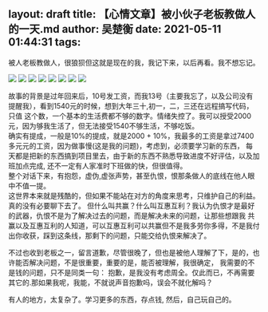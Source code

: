 layout: draft
title: 【心情文章】被小伙子老板教做人的一天.md
author: 吴楚衡
date: 2021-05-11 01:44:31
tags:
---

被人老板教做人，很狼狈但这就是现在的我，我记下来，以后再看。我不想忘记。
<!--more-->

![](https://qiniu.wuchuheng.com/images/1.jpeg)
![](https://qiniu.wuchuheng.com/images/2.jpeg)
![](https://qiniu.wuchuheng.com/images/3.jpeg)
![](https://qiniu.wuchuheng.com/images/4.jpeg)
![](https://qiniu.wuchuheng.com/images/5.jpeg)
![](https://qiniu.wuchuheng.com/images/6.jpeg)
![](https://qiniu.wuchuheng.com/images/7.jpeg)
![](https://qiniu.wuchuheng.com/images/8.jpeg)

故事的背景是过年回来后，10号发工资，而我13号（主要我忘了，以及公司没有提醒我），看到1540元的时候，想到大年三十,初一，二，三还在远程搞写代码，只值
这个数，一个基本的生活费都不够的数字。情绪失控了。我可以授受2000元，因为够我生活了，但无法接受1540不够生活，不够吃饭。    
确实有提成，一般是10%的提成，就是2000 + 10%，我最多的工资是拿过7400多元元的工资，因为做事慢(这是我的问题)，考虑到，必须要学习新的东西， 
每天都是把新的东西搞到项目里去，由于新的东西不熟悉导致进度不好评估，以及加班加点完成, 还不一定有人家准时下班做的快，但很值得。  
整个对话下来，有抱怨，虚伪,虚张声势，甚至仇恨，恨那条做人的底线在他人眼中不值一提。  
这世界本来就是残酷的，但如果不能站在对方的角度来思考，只维护自己的利益。真的没有必要聊下去了。 
但什么叫共赢？什么叫互惠互利？我认为仇恨才是最好的武器，仇恨不是为了解决过去的问题，而是解决未来的问题，让那些想跟我
共赢以及互惠互利的人知道，可以互惠互利可以共赢但不是我多劳你多得，不是我付出你收获，踩到这条线，那剩下的问题，只能交给仇恨来解决了。  

不过也收到老板之一，留言道歉，尽管很晚了，但也是被他人理解了下，是的，也许能否解决问题，不是很重要，重要的是，能否被理解，我很确定，
我需要的不是钱的问题，只不是同类一句： 抱歉，是我没有考虑周全。仅此而已，不再需要其它的.那如果我呢，我能，不就说声音抱歉吗，误会不就化解吗？

有人的地方，太复杂了。学习更多的东西，存点钱, 然后，自己玩自己的。

